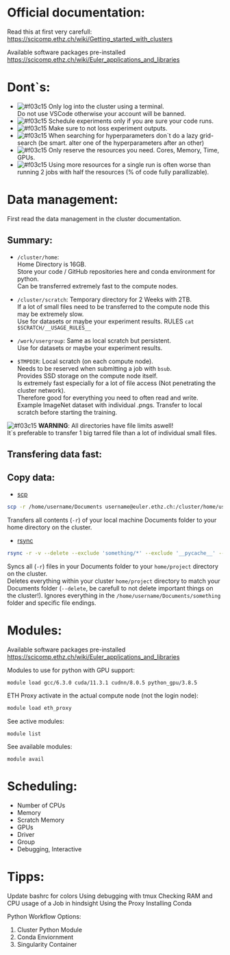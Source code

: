 # Official documentation:
Read this at first very carefull:
https://scicomp.ethz.ch/wiki/Getting_started_with_clusters

Available software packages pre-installed
https://scicomp.ethz.ch/wiki/Euler_applications_and_libraries

# Dont`s:
- ![#f03c15](https://via.placeholder.com/15/f03c15/000000?text=+) Only log into the cluster using a terminal.  
    Do not use VSCode otherwise your account will be banned. 
- ![#f03c15](https://via.placeholder.com/15/f03c15/000000?text=+) Schedule experiments only if you are sure your code runs.
- ![#f03c15](https://via.placeholder.com/15/f03c15/000000?text=+) Make sure to not loss experiment outputs.
- ![#f03c15](https://via.placeholder.com/15/f03c15/000000?text=+) When searching for hyperparameters don`t do a lazy grid-search (be smart. alter one of the hyperparameters after an other)
- ![#f03c15](https://via.placeholder.com/15/f03c15/000000?text=+) Only reserve the resources you need. Cores, Memory, Time, GPUs.
- ![#f03c15](https://via.placeholder.com/15/f03c15/000000?text=+) Using more resources for a single run is often worse than running 2 jobs with half the resources (% of code fully parallizable).
# Data management:
First read the data management in the cluster documentation.


## Summary:
- `/cluster/home`:  
Home Directory is 16GB.  
Store your code / GitHub repositories here and conda environment for python.  
Can be transferred extremely fast to the compute nodes.  

- `/cluster/scratch`: 
Temporary directory for 2 Weeks with 2TB.  
If a lot of small files need to be transferred to the compute node this may be extremely slow.  
Use for datasets or maybe your experiment results. RULES `cat $SCRATCH/__USAGE_RULES__`  

- `/work/usergroup`: 
Same as local scratch but persistent.   
Use for datasets or maybe your experiment results.  


- `$TMPDIR`: Local scratch (on each compute node).  
Needs to be reserved when submitting a job with `bsub`.   
Provides SSD storage on the compute node itself.  
Is extremely fast especially for a lot of file access (Not penetrating the cluster network).  
Therefore good for everything you need to often read and write.  
Example ImageNet dataset with individual .pngs. Transfer to local scratch before starting the training.  

![#f03c15](https://via.placeholder.com/15/f03c15/000000?text=+) **WARNING**: All directories have file limits aswell!  
It`s preferable to transfer 1 big tarred file than a lot of individual small files. 

## Transfering data fast:
## Copy data:
- [scp](https://linux.die.net/man/1/scp) 
```bash
scp -r /home/username/Documents username@euler.ethz.ch:/cluster/home/username
```
Transfers all contents (`-r`) of your local machine Documents folder to your home directory on the cluster.

- [rsync](https://linux.die.net/man/1/rsync)
```bash
rsync -r -v --delete --exclude 'something/*' --exclude '__pycache__' --exclude '*.pyc' --exclude '*.ipynb' /home/username/Documents jonfrey@euler:/cluster/home/jonfrey/project
```
Syncs all (`-r`) files in your Documents folder to your `home/project` directory on the cluster.  
Deletes everything within your cluster `home/project` directory to match your Documents folder (`--delete`, be carefull to not delete important things on the cluster!). 
Ignores everything in the `/home/username/Documents/something` folder and specific file endings. 

# Modules:
Available software packages pre-installed
https://scicomp.ethz.ch/wiki/Euler_applications_and_libraries

Modules to use for python with GPU support:
```bash
module load gcc/6.3.0 cuda/11.3.1 cudnn/8.0.5 python_gpu/3.8.5
```

ETH Proxy activate in the actual compute node (not the login node):
```bash
module load eth_proxy
```

See active modules:
```
module list
```

See available modules:
```
module avail
```

# Scheduling:
- Number of CPUs
- Memory
- Scratch Memory
- GPUs
- Driver
- Group
- Debugging, Interactive

# Tipps:
Update bashrc for colors
Using debugging with tmux
Checking RAM and CPU usage of a Job in hindsight
Using the Proxy
Installing Conda

Python Workflow Options:
1. Cluster Python Module
2. Conda Enviornment
3. Singularity Container






